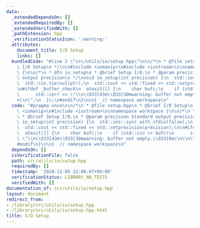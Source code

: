 ```yaml
---
data:
  _extendedDependsOn: []
  _extendedRequiredBy: []
  _extendedVerifiedWith: []
  _pathExtension: hpp
  _verificationStatusIcon: ':warning:'
  attributes:
    document_title: I/O Setup
    links: []
  bundledCode: "#line 2 \"src/utils/io/setup.hpp\"\n\n/*\n * @file setup.hpp\n * @brief\
    \ I/O Setup\n */\n\n#include <iomanip>\n#include <iostream>\n\nnamespace workspace\
    \ {\n\n/*\n * @fn io_setup\n * @brief Setup I/O.\n * @param precision Standard\
    \ output precision\n */\nvoid io_setup(int precision) {\n  std::ios::sync_with_stdio(false);\n\
    \  std::cin.tie(nullptr);\n  std::cout << std::fixed << std::setprecision(precision);\n\
    \n#ifdef _buffer_check\n  atexit([] {\n    char bufc;\n    if (std::cin >> bufc)\n\
    \      std::cerr << \"\\n\\033[43m\\033[30mwarning: buffer not empty.\\033[0m\\\
    n\\n\";\n  });\n#endif\n}\n\n}  // namespace workspace\n"
  code: "#pragma once\n\n/*\n * @file setup.hpp\n * @brief I/O Setup\n */\n\n#include\
    \ <iomanip>\n#include <iostream>\n\nnamespace workspace {\n\n/*\n * @fn io_setup\n\
    \ * @brief Setup I/O.\n * @param precision Standard output precision\n */\nvoid\
    \ io_setup(int precision) {\n  std::ios::sync_with_stdio(false);\n  std::cin.tie(nullptr);\n\
    \  std::cout << std::fixed << std::setprecision(precision);\n\n#ifdef _buffer_check\n\
    \  atexit([] {\n    char bufc;\n    if (std::cin >> bufc)\n      std::cerr <<\
    \ \"\\n\\033[43m\\033[30mwarning: buffer not empty.\\033[0m\\n\\n\";\n  });\n\
    #endif\n}\n\n}  // namespace workspace\n"
  dependsOn: []
  isVerificationFile: false
  path: src/utils/io/setup.hpp
  requiredBy: []
  timestamp: '2020-12-05 15:06:07+09:00'
  verificationStatus: LIBRARY_NO_TESTS
  verifiedWith: []
documentation_of: src/utils/io/setup.hpp
layout: document
redirect_from:
- /library/src/utils/io/setup.hpp
- /library/src/utils/io/setup.hpp.html
title: I/O Setup
---
```

